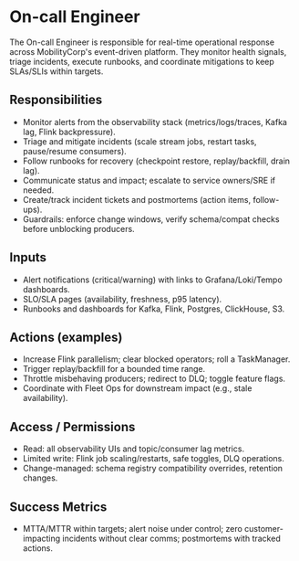# On-call Engineer

The On-call Engineer is responsible for real-time operational response across MobilityCorp's
event-driven platform. They monitor health signals, triage incidents, execute runbooks,
and coordinate mitigations to keep SLAs/SLIs within targets.

## Responsibilities
- Monitor alerts from the observability stack (metrics/logs/traces, Kafka lag, Flink backpressure).
- Triage and mitigate incidents (scale stream jobs, restart tasks, pause/resume consumers).
- Follow runbooks for recovery (checkpoint restore, replay/backfill, drain lag).
- Communicate status and impact; escalate to service owners/SRE if needed.
- Create/track incident tickets and postmortems (action items, follow-ups).
- Guardrails: enforce change windows, verify schema/compat checks before unblocking producers.

## Inputs
- Alert notifications (critical/warning) with links to Grafana/Loki/Tempo dashboards.
- SLO/SLA pages (availability, freshness, p95 latency).
- Runbooks and dashboards for Kafka, Flink, Postgres, ClickHouse, S3.

## Actions (examples)
- Increase Flink parallelism; clear blocked operators; roll a TaskManager.
- Trigger replay/backfill for a bounded time range.
- Throttle misbehaving producers; redirect to DLQ; toggle feature flags.
- Coordinate with Fleet Ops for downstream impact (e.g., stale availability).

## Access / Permissions
- Read: all observability UIs and topic/consumer lag metrics.
- Limited write: Flink job scaling/restarts, safe toggles, DLQ operations.
- Change-managed: schema registry compatibility overrides, retention changes.

## Success Metrics
- MTTA/MTTR within targets; alert noise under control; zero customer-impacting
    incidents without clear comms; postmortems with tracked actions.
